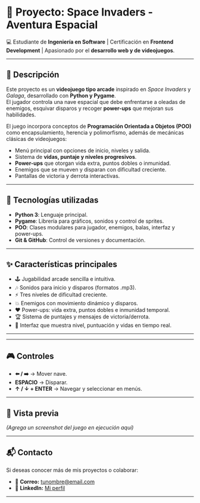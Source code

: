 # 🚀 Proyecto: Space Invaders - Aventura Espacial  

💻 Estudiante de **Ingeniería en Software** | Certificación en **Frontend Development** | Apasionado por el **desarrollo web y de videojuegos**.  

---

## 📖 Descripción  
Este proyecto es un **videojuego tipo arcade** inspirado en *Space Invaders* y *Galaga*, desarrollado con **Python y Pygame**.  
El jugador controla una nave espacial que debe enfrentarse a oleadas de enemigos, esquivar disparos y recoger **power-ups** que mejoran sus habilidades.  

El juego incorpora conceptos de **Programación Orientada a Objetos (POO)** como encapsulamiento, herencia y polimorfismo, además de mecánicas clásicas de videojuegos:  
- Menú principal con opciones de inicio, niveles y salida.  
- Sistema de **vidas, puntaje y niveles progresivos**.  
- **Power-ups** que otorgan vida extra, puntos dobles o inmunidad.  
- Enemigos que se mueven y disparan con dificultad creciente.  
- Pantallas de victoria y derrota interactivas.  

---

## 🚀 Tecnologías utilizadas
- **Python 3**: Lenguaje principal.  
- **Pygame**: Librería para gráficos, sonidos y control de sprites.  
- **POO**: Clases modulares para jugador, enemigos, balas, interfaz y power-ups.  
- **Git & GitHub**: Control de versiones y documentación.  

---

## ✨ Características principales
- 🕹️ Jugabilidad arcade sencilla e intuitiva.  
- 🎶 Sonidos para inicio y disparos (formatos .mp3).  
- ⚡ Tres niveles de dificultad creciente.  
- 💥 Enemigos con movimiento dinámico y disparos.  
- ❤️ Power-ups: vida extra, puntos dobles e inmunidad temporal.  
- 🏆 Sistema de puntajes y mensajes de victoria/derrota.  
- 🎨 Interfaz que muestra nivel, puntuación y vidas en tiempo real.  

---

---

## 🎮 Controles
- **⬅️ / ➡️** → Mover nave.  
- **ESPACIO** → Disparar.  
- **↑ / ↓ + ENTER** → Navegar y seleccionar en menús.  

---

## 📂 Vista previa
*(Agrega un screenshot del juego en ejecución aquí)*  

---

## 📬 Contacto
Si deseas conocer más de mis proyectos o colaborar:  
- 📧 **Correo:** tunombre@email.com  
- 💼 **LinkedIn:** [Mi perfil](https://www.linkedin.com/in/javier-mejorada-frontend/)  

---
